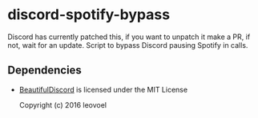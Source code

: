 # discord-spotify-bypass
Discord has currently patched this, if you want to unpatch it make a PR, if not, wait for an update.
Script to bypass Discord pausing Spotify in calls.

## Dependencies
- [BeautifulDiscord](https://github.com/leovoel/BeautifulDiscord) is licensed under the MIT License

  Copyright (c) 2016 leovoel
